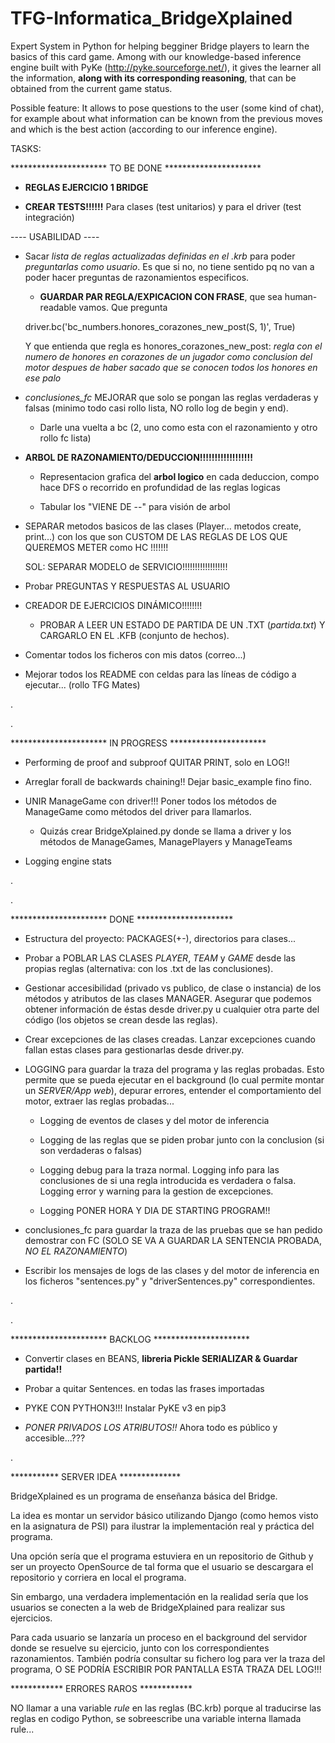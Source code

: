 # TFG-Informatica_BridgeXplained
Expert System in Python for helping begginer Bridge players to learn the basics of this card game. Among with our knowledge-based inference engine built with PyKe (http://pyke.sourceforge.net/), it gives the learner all the information, **along with its corresponding reasoning**, that can be obtained from the current game status.

Possible feature: It allows to pose questions to the user (some kind of chat), for example about what information can be known from the previous moves and which is the best action (according to our inference engine).


TASKS:


********************** TO BE DONE **********************


-	**REGLAS EJERCICIO 1 BRIDGE**

-	**CREAR TESTS!!!!!!** Para clases (test unitarios) y para el driver (test integración)



---- USABILIDAD ----
-	Sacar *lista de reglas actualizadas definidas en el .krb* para poder *preguntarlas como usuario*. Es que si no, no tiene sentido pq no van a poder hacer preguntas de razonamientos especificos.

	-	**GUARDAR PAR REGLA/EXPICACION CON FRASE**, que sea human-readable vamos. Que pregunta 

	driver.bc('bc_numbers.honores_corazones_new_post(S, 1)', True)

	Y que entienda que regla es honores_corazones_new_post:
		*regla con el numero de honores en corazones de un jugador como conclusion del motor despues de haber sacado que se conocen todos los honores en ese palo*


-	*conclusiones_fc* MEJORAR que solo se pongan las reglas verdaderas y falsas (minimo todo casi rollo lista, NO rollo log de begin y end).

	- Darle una vuelta a bc (2, uno como esta con el razonamiento y otro rollo fc lista)



-	**ARBOL DE RAZONAMIENTO/DEDUCCION!!!!!!!!!!!!!!!!!!**

	-	Representacion grafica del **arbol logico** en cada deduccion, compo hace DFS o recorrido en profundidad de las reglas logicas
	
	-	Tabular los "VIENE DE --" para visión de arbol



-	SEPARAR metodos basicos de las clases (Player... metodos create, print...) con los que son CUSTOM DE LAS REGLAS DE LOS QUE QUEREMOS METER como HC !!!!!!!

	SOL: SEPARAR MODELO de SERVICIO!!!!!!!!!!!!!!!!!!

-	Probar PREGUNTAS Y RESPUESTAS AL USUARIO

-	CREADOR DE EJERCICIOS DINÁMICO!!!!!!!!

	-	PROBAR A LEER UN ESTADO DE PARTIDA DE UN .TXT (*partida.txt*) Y CARGARLO EN EL .KFB (conjunto de hechos).

-	Comentar todos los ficheros con mis datos (correo...)

-	Mejorar todos los README con celdas para las líneas de código a ejecutar... (rollo TFG Mates)


.

.

********************** IN PROGRESS **********************

-	Performing de proof and subproof QUITAR PRINT, solo en LOG!!

-	Arreglar forall de backwards chaining!! Dejar basic_example fino fino.

-	UNIR ManageGame con driver!!! Poner todos los métodos de ManageGame como métodos del driver para llamarlos.

	-	Quizás crear BridgeXplained.py donde se llama a driver y los métodos de ManageGames, ManagePlayers y ManageTeams

-	Logging engine stats

.

.

********************** DONE **********************

-	Estructura del proyecto: PACKAGES(+-), directorios para clases...

-	Probar a POBLAR LAS CLASES *PLAYER*, *TEAM* y *GAME* desde las propias reglas (alternativa: con los .txt de las conclusiones).

-	Gestionar accesibilidad (privado vs publico, de clase o instancia) de los métodos y atributos de las clases MANAGER. Asegurar que podemos obtener información de éstas desde driver.py u cualquier otra parte del código (los objetos se crean desde las reglas).

-	Crear excepciones de las clases creadas. Lanzar excepciones cuando fallan estas clases para gestionarlas desde driver.py.

-	LOGGING para guardar la traza del programa y las reglas probadas. Esto permite que se pueda ejecutar en el background (lo cual permite montar un *SERVER/App web*), depurar errores, entender el comportamiento del motor, extraer las reglas probadas...

	-	Logging de eventos de clases y del motor de inferencia

	-	Logging de las reglas que se piden probar junto con la conclusion (si son verdaderas o falsas)

	-	Logging debug para la traza normal. Logging info para las conclusiones de si una regla introducida es verdadera o falsa. Logging error y warning para la gestion de excepciones.

	-	Logging PONER HORA Y DIA DE STARTING PROGRAM!!

-	conclusiones_fc para guardar la traza de las pruebas que se han pedido demostrar con FC (SOLO SE VA A GUARDAR LA SENTENCIA PROBADA, *NO EL RAZONAMIENTO*)

-	Escribir los mensajes de logs de las clases y del motor de inferencia en los ficheros "sentences.py" y "driverSentences.py" correspondientes.

.

.

********************** BACKLOG **********************

-	Convertir clases en BEANS, **libreria Pickle SERIALIZAR & Guardar partida!!**

-	Probar a quitar Sentences. en todas las frases importadas


-	PYKE CON PYTHON3!!! Instalar PyKE v3 en pip3

-	*PONER PRIVADOS LOS ATRIBUTOS!!* Ahora todo es público y accesible...???


.

*********** SERVER IDEA **************


BridgeXplained es un programa de enseñanza básica del Bridge.

La idea es montar un servidor básico utilizando Django (como hemos visto en la asignatura de PSI) para ilustrar la implementación real y práctica del programa.

Una opción sería que el programa estuviera en un repositorio de Github y ser un proyecto OpenSource de tal forma que el usuario se descargara el repositorio y corriera en local el programa.

Sin embargo, una verdadera implementación en la realidad sería que los usuarios se conecten a la web de BridgeXplained para realizar sus ejercicios.

Para cada usuario se lanzaría un proceso en el background del servidor donde se resuelve su ejercicio, junto con los correspondientes razonamientos. También podría consultar su fichero log para ver la traza del programa, O SE PODRÍA ESCRIBIR POR PANTALLA ESTA TRAZA DEL LOG!!!


************ ERRORES RAROS ************

NO llamar a una variable *rule* en las reglas (BC.krb) porque al traducirse las reglas en codigo Python, se sobreescribe una variable interna llamada rule...